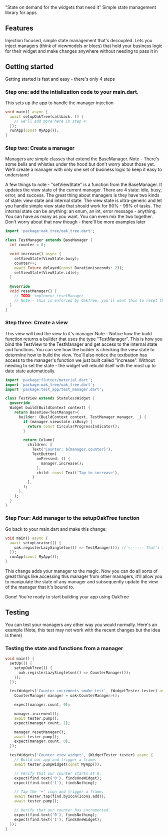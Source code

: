 <!-- 
This README describes the package. If you publish this package to pub.dev,
this README's contents appear on the landing page for your package.

For information about how to write a good package README, see the guide for
[writing package pages](https://dart.dev/guides/libraries/writing-package-pages). 

For general information about developing packages, see the Dart guide for
[creating packages](https://dart.dev/guides/libraries/create-library-packages)
and the Flutter guide for
[developing packages and plugins](https://flutter.dev/developing-packages). 
-->

"State on demand for the widgets that need it"
Simple state management library for apps

## Features
Injection focused, simple state management that's decoupled.
Lets you inject managers (think of viewmodels or blocs) that hold your business logic for their widget and make changes anywhere without needing to pass it in

## Getting started
Getting started is fast and easy - there's only 4 steps

### Step one: add the intialization code to your main.dart.
This sets up the app to handle the manager injection

```dart
void main() async {
  await setupOakTree(callback: () {
    // we'll add more here in step 4
  });
  runApp(const MyApp());
}
```

### Step two: Create a manager
Managers are simple classes that extend the BaseManager. 
Note - There's some bells and whistles under the hood but don't worry about those yet.
We'll create a manager with only one set of business logic to keep it easy to understand

A few things to note - "setViewState" is a function from the BaseManager. It updates the view state of the current manager. There are 4 state: idle, busy, error, and success.
The great thing about managers is they have two kinds of state: view state and internal state.
The view state is ultra-generic and let you handle simple view state that should work for 90% - 99% of tasks. The internal state can be anything: an enum, an int, error message - anything. You can have as many as you want. You can even mix the two together. Don't worry about that now though - there'll be more examples later

```dart
import 'package:oak_tree/oak_tree.dart';

class TestManager extends BaseManager {
  int counter = 0;

  void increase() async {
    setViewState(ViewState.busy);
    counter++;
    await Future.delayed(const Duration(seconds: 2));
    setViewState(ViewState.idle);
  }
  
  @override
  void resetManager() {
    // TODO: implement resetManager
    // Note - this is enforced by OakTree, you'll want this to reset the state of your manager
  }
}
```


### Step three: Create a view 
This view will bind the view to it's manager
Note - Notice how the build function returns a builder that uses the type "TestManager". This is how you bind the TestView to the TestManager and get access to the internal state and functions.
You can see how the builder is checking the view state to determine how to build the view. 
You'll also notice the textbutton has access to the manager's function we just built called "increase". Without needing to set the state - the widget will rebuild itself with the most up to date state automatically.

```dart
import 'package:flutter/material.dart';
import 'package:oak_tree/oak_tree.dart';
import 'package:test_app/test_manager.dart';

class TestView extends StatelessWidget {
  @override
  Widget build(BuildContext context) {
    return BaseView<TestManager>(
      builder: (BuildContext context, TestManager manager, _) {
        if (manager.viewstate.isBusy) {
          return const CircularProgressIndicator();
        }

        return Column(
          children: [
            Text('Counter: ${manager.counter}'),
            TextButton(
              onPressed: () {
                manager.increase();
              },
              child: const Text('Tap to increase'),
            )
          ],
        );
      },
    );
  }
}

```

### Step Four: Add manager to the setupOakTree function
Go back to your main.dart and make this change:
```dart
void main() async {
  await setupLocator(() {
    oak.registerLazySingleton(() => TestManager()); // <------ That's the change
  });
  runApp(const MyApp());
}
```

This change adds your manager to the magic. Now you can do all sorts of great things like accessing this manager from other managers, it'll allow you to manipulate the state of any manager and subsequently update the view of the manager that it's bound to.

Done! You're ready to start building your app using OakTree


## Testing
You can test your managers any other way you would normally. Here's an example (Note, this test may not work with the recent changes but the idea is there)

### Testing the state and functions from a manager
```dart
void main() {
  setUp(() {
    setupOakTree(() {
      oak.registerLazySingleton(() => CounterManager());
    });
  });

  testWidgets('Counter increments smoke test', (WidgetTester tester) async {
    CounterManager manager = oak<CounterManager>();

    expect(manager.count, 0);

    manager.increment();
    await tester.pump();
    expect(manager.count, 1);

    manager.resetManager();
    await tester.pump();
    expect(manager.count, 0);
  });

  testWidgets('Counter view widget', (WidgetTester tester) async {
    // Build our app and trigger a frame.
    await tester.pumpWidget(const MyApp());

    // Verify that our counter starts at 0.
    expect(find.text('0'), findsOneWidget);
    expect(find.text('1'), findsNothing);

    // Tap the '+' icon and trigger a frame.
    await tester.tap(find.byIcon(Icons.add));
    await tester.pump();

    // Verify that our counter has incremented.
    expect(find.text('0'), findsNothing);
    expect(find.text('1'), findsOneWidget);
  });
}

```